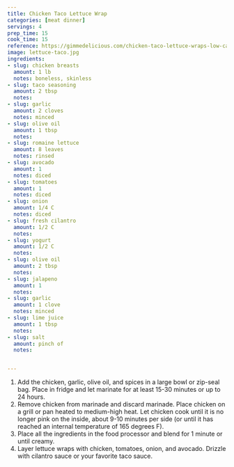 ```yaml
---
title: Chicken Taco Lettuce Wrap
categories: [meat dinner]
servings: 4
prep_time: 15
cook_time: 15
reference: https://gimmedelicious.com/chicken-taco-lettuce-wraps-low-carb-paleo-keto/#wprm-recipe-container-13465
image: lettuce-taco.jpg
ingredients:
- slug: chicken breasts
  amount: 1 lb
  notes: boneless, skinless
- slug: taco seasoning
  amount: 2 tbsp
  notes:
- slug: garlic
  amount: 2 cloves
  notes: minced
- slug: olive oil
  amount: 1 tbsp
  notes:
- slug: romaine lettuce
  amount: 8 leaves
  notes: rinsed
- slug: avocado
  amount: 1
  notes: diced
- slug: tomatoes
  amount: 1
  notes: diced
- slug: onion
  amount: 1/4 C
  notes: diced
- slug: fresh cilantro
  amount: 1/2 C
  notes:
- slug: yogurt
  amount: 1/2 C
  notes:
- slug: olive oil
  amount: 2 tbsp
  notes:
- slug: jalapeno
  amount: 1
  notes:
- slug: garlic
  amount: 1 clove
  notes: minced
- slug: lime juice
  amount: 1 tbsp
  notes:
- slug: salt
  amount: pinch of
  notes:


---
```


1. Add the chicken, garlic, olive oil, and spices in a large bowl or zip-seal bag. Place in fridge and let marinate for at least 15-30 minutes or up to 24 hours.
2. Remove chicken from marinade and discard marinade. Place chicken on a grill or pan heated to medium-high heat. Let chicken cook until it is no longer pink on the inside, about 9-10 minutes per side (or until it has reached an internal temperature of 165 degrees F).
3. Place all the ingredients in the food processor and blend for 1 minute or until creamy.
4. Layer lettuce wraps with chicken, tomatoes, onion, and avocado. Drizzle with cilantro sauce or your favorite taco sauce.
